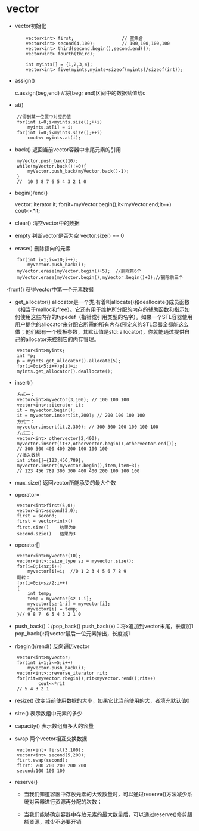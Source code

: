# vector
- vector初始化

  ```
      vector<int> first;                  // 空集合
      vector<int> second(4,100);          // 100,100,100,100
      vector<int> third(second.begin(),second.end());
      vector<int> fourth(third);

      int myints[] = {1,2,3,4};
      vector<int> five(myints,myints+sizeof(myints)/sizeof(int));
  ```
- assign()


    c.assign(beg,end)   //将[beg; end)区间中的数据赋值给c

- at()
```
    //得到某一位置中对应的值
    for(int i=0;i<myints.size();++i)
        myints.at[i] = i;
    for(int i=0;i<myints.size();++i)
        cout<< myints.at(i);
```
- back()
  返回当前vector容器中末尾元素的引用

```
    myVector.push_back(10);
    while(myVector.back()!=0){
        myVector.push_back(myVector.back()-1);
    }
    //  10 9 8 7 6 5 4 3 2 1 0
```
- begin()/end()


    vector<int>::iterator it;
    for(it=myVector.begin();it<myVector.end;it++)
        cout<<*it;

- clear()
  清空vector中的数据

- empty
  判断vector是否为空  vector.size() == 0

- erase()
  删除指向的元素

```
    for(int i=1;i<=10;i++);
        myVector.push_back(i);
    myVector.erase(myVector.begin()+5);  //删除第6个
    myVector.erase(myVector.begin(),myVector.begin()+3);//删除前三个
```
-front()
获得vector中第一个元素数据

- get_allocator()
   allocator是一个类,有着叫allocate()和deallocate()成员函数（相当于malloc和free）。它还有用于维护所分配的内存的辅助函数和指示如何使用这些内存的typedef（指针或引用类型的名字）。如果一个STL容器使用用户提供的allocator来分配它所需的所有内存(预定义的STL容器全都能这么做；他们都有一个模板参数，其默认值是std::allocator)，你就能通过提供自己的allocator来控制它的内存管理。

```
    vector<int>myints;
    int *p;
    p = myints.get_allocator().allocate(5);
    for(i=0;i<5;i++)p[i]=i;
    myints.get_allocator().deallocate();
```
- insert()

```
    方式一：
    vector<int>myvector(3,100); // 100 100 100
    vector<int>::iterator it;
    it = myvector.begin();
    it = myvector.insert(it,200); // 200 100 100 100
    方式二：
    myvector.insert(it,2,300); // 300 300 200 100 100 100
    方式三：
    vector<int> othervector(2,400);
    myvector.insert(it+2,othervector.begin(),othervector.end());
    // 300 300 400 400 200 100 100 100
    //插入数组
    int item[]={123,456,789};
    myvector.insert(myvector.begin(),item,item+3);
    // 123 456 789 300 300 400 400 200 100 100 100
```
- max_size()
  返回vector所能承受的最大个数

- operator=

```
    vector<int>first(5,0);
    vector<int>second(3,0);
    first = second;
    first = vector<int>()
    first.size()    结果为0
    second.szie()   结果为3
```
- operator[]

```
    vector<int>myvector(10);
    vector<int>::size_type sz = myvector.size();
    for(i=0;i<sz;i++)
        myvector[i]=i;  //0 1 2 3 4 5 6 7 8 9
    翻转：
    for(i=0;i<sz/2;i++)
    {
        int temp;
        temp = myvector[sz-1-i];
        myvector[sz-1-i] = myvector[i];
        myvector[i] = temp;
    }// 9 8 7  6 5 4 3 2 1 0
```
- push_back()：/pop_back()
  push_back(x)：将x追加到vector末尾，长度加1
  pop_back():将vector最后一位元素弹出，长度减1

- rbegin()/rend()
  反向遍历vector

```
    vector<int>myvector;
    for(int i=1;i<=5;i++) 
        myvector.push_back(i);
    vector<int>::reverse_iterator rit;
    for(rit=myvector.rbegin();rit<myvector.rend();rit++)
            cout<<*rit
    // 5 4 3 2 1
```
- resize()
  改变当前使用数据的大小，如果它比当前使用的大，者填充默认值0
- size()
    表示数组中元素的多少
- capacity()
    表示数组有多大的容量

- swap
  两个vector相互交换数据

```
    vector<int> first(3,100);
    vector<int> second(5,200);
    fisrt.swap(second);
    first: 200 200 200 200 200
    second:100 100 100
```
- reserve()
  - 当我们知道容器中存放元素的大致数量时，可以通过reserve()方法减少系统对容器进行资源再分配的次数；

  - 当我们能够确定容器中存放元素的最大数量后，可以通过reserve()修剪超额资源，减少不必要开销




